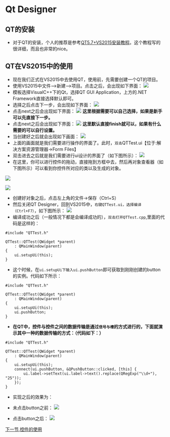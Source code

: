 # Qt Designer
## QT的安装
+ 对于QT的安装，个人的推荐是参考[QT5.7+VS2015安装教程](http://blog.csdn.net/liang19890820/article/details/53931813)。这个教程写的很详细，而且也非常的nice。
## QT在VS2015中的使用
+ 现在我们正式在VS2015中去使用QT，使用前，先需要创建一个QT的项目。
+ 使用VS2015中文件——>新建——>项目。点击之后，会出现如下界面：
![](./image/QTCreate.png)
+ 模板选择VisualC++下的Qt，选择QT GUI Application，上方的.NET Framework直接选择默认即可。
+ 选择之后点击下一步，会出现如下界面：
![](./image/QT1.png)
+ 点击next之后会出现如下界面：
![](./image/QT2.png)
**这里根据需要可以自己选择，如果是新手可以先直接下一步。**
+ 点击next之后会出现如下界面：
![](./image/QT3.png)
**这里默认直接finish就可以，如果有什么需要的可以自行设置。**
+ 当创建好之后就会出现如下画面：
![](./image/QTFinish.png)
+ 上面的画面就是我们需要进行操作的界面了。此时，`双击`QTTest.ui【位于:解决方案资源管理器->Form Files】
+ 双击进去之后就是我们需要进行ui设计的界面了（如下图所示）：
![](./image/QTDesigner.png)
+ 在这里，你可以进行控件的拖动，直接拖到方框中去，然后再对象查看器（如下图所示）可以看到你控件所对应的类以及生成的对象。

![](./image/QTTest1.png)

![](./image/QTTest2.png)
+ 创建好对象之后，点击左上角的文件->保存（Ctrl+S）
+ 然后关闭QT Designer，回到VS2015中，`右键QTTest.ui，选择编译（Ctrl+F7）`，如下图所示：
![](./image/QTTest3.png)
+ 编译成功之后（一般情况下都是会编译成功的），`双击打开QTTest.cpp`,里面的代码是这样的：

```
#include "QTTest.h"

QTTest::QTTest(QWidget *parent)
	: QMainWindow(parent)
{
	ui.setupUi(this);
}
```

+ 这个时候，在`ui.setupUi下输入ui.pushButton`即可获取到刚刚创建的button的实例。代码如下所示：

```
#include "QTTest.h"

QTTest::QTTest(QWidget *parent)
	: QMainWindow(parent)
{
	ui.setupUi(this);
	ui.pushButton;
}
```

+ **在QT中，控件与控件之间的数据传输是通过`信号与槽`的方式进行的，下面就演示其中一种的数据传输的方式：（代码如下：）**

```
#include "QTTest.h"

QTTest::QTTest(QWidget *parent)
	: QMainWindow(parent)
{
	ui.setupUi(this);
	connect(ui.pushButton, &QPushButton::clicked, [this] {
		ui.label->setText(ui.label->text().replace(QRegExp("\\d+"), "25"));
	});
}
```

+ 实现之后的效果为：
 + 未点击button之前：
 ![](./image/ClickBefore.png)

 + 点击button之后：
 ![](./image/ClickAfter.png)


[下一节,控件的使用](./QTDesigner1.md)
